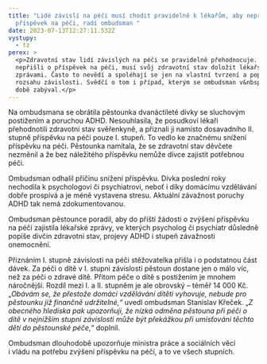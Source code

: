 ```yaml
---
title: "Lidé závislí na péči musí chodit pravidelně k lékařům, aby nepřišli o
  příspěvek na péči, radí ombudsman "
date: 2023-07-13T12:27:11.532Z
vystupy:
  - tz
perex: >
  <p>Zdravotní stav lidí závislých na péči se pravidelně přehodnocuje. Aby
  nepřišli o příspěvek na péči, musí svůj zdravotní stav doložit lékařskými
  zprávami. Často to nevědí a spoléhají se jen na vlastní tvrzení a popis
  rozsahu závislosti. Svědčí o tom i případ, kterým se ombudsman v&nbsp;nedávné
  době zabýval.</p>
---
```

<p>Na ombudsmana se obrátila pěstounka dvanáctileté dívky se sluchovým postižením a poruchou ADHD. Nesouhlasila, že posudkoví lékaři přehodnotili zdravotní stav svěřenkyně, a přiznali ji namísto dosavadního II. stupně příspěvku na péči pouze I. stupeň. To vedlo ke značnému snížení příspěvku na péči. Pěstounka namítala, že se zdravotní stav děvčete nezměnil a že bez náležitého příspěvku nemůže dívce zajistit potřebnou péči.</p>

<p>Ombudsman odhalil příčinu snížení příspěvku. Dívka poslední roky nechodila k&nbsp;psychologovi či psychiatrovi, neboť i díky domácímu vzdělávání dobře prospívá a je méně vystavena stresu. Aktuální závažnost poruchy ADHD tak nemá zdokumentovanou.</p>

<p>Ombudsman pěstounce poradil, aby do příští žádosti o&nbsp;zvýšení příspěvku na&nbsp;péči zajistila lékařské zprávy, ve&nbsp;kterých psycholog či psychiatr důsledně popíše dívčin zdravotní stav, projevy ADHD i&nbsp;stupeň závažnosti onemocnění.</p>

<p>Přiznáním I. stupně závislosti na péči stěžovatelka přišla i o podstatnou část dávek. Za péči o dítě v&nbsp;I. stupni závislosti pěstoun dostane jen o málo víc, než za péči o zdravé dítě. Přitom péče o dítě s&nbsp;postižením je mnohem náročnější. Rozdíl mezi I. a II. stupněm je ale obrovský &ndash; téměř 14&nbsp;000 Kč. &bdquo;<em>Obávám se, že přestože domácí vzdělávání dítěti vyhovuje, nebude pro pěstounku již finančně udržitelné,&ldquo;</em> uvedl ombudsman Stanislav Křeček. &bdquo;<em>Z obecného hlediska pak upozorňuji, že nízká odměna pěstouna při péči o dítě v nejnižším stupni závislosti může být překážkou při umísťování těchto dětí do pěstounské péče,</em>&ldquo; doplnil.</p>

<p>Ombudsman dlouhodobě upozorňuje ministra práce a&nbsp;sociálních věcí i&nbsp;vládu na potřebu zvýšení příspěvku na&nbsp;péči, a to ve všech stupních.</p>
